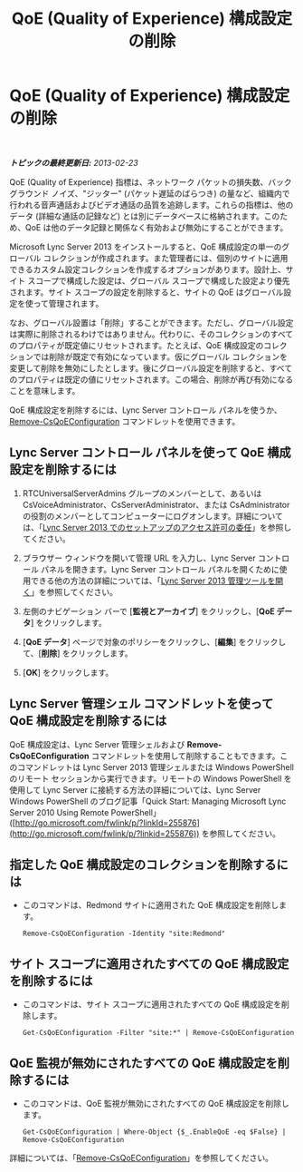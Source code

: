 ﻿---
title: QoE (Quality of Experience) 構成設定の削除
TOCTitle: QoE (Quality of Experience) 構成設定の削除
ms:assetid: fd0c4c2f-3bfb-42cb-9b6a-f0f8d5aa9e81
ms:mtpsurl: https://technet.microsoft.com/ja-jp/library/Gg182613(v=OCS.15)
ms:contentKeyID: 48274202
ms.date: 05/19/2016
mtps_version: v=OCS.15
ms.translationtype: HT
---

# QoE (Quality of Experience) 構成設定の削除

 

_**トピックの最終更新日:** 2013-02-23_

QoE (Quality of Experience) 指標は、ネットワーク パケットの損失数、バックグラウンド ノイズ、"ジッター" (パケット遅延のばらつき) の量など、組織内で行われる音声通話およびビデオ通話の品質を追跡します。これらの指標は、他のデータ (詳細な通話の記録など) とは別にデータベースに格納されます。このため、QoE は他のデータ記録と関係なく有効および無効にすることができます。

Microsoft Lync Server 2013 をインストールすると、QoE 構成設定の単一のグローバル コレクションが作成されます。また管理者には、個別のサイトに適用できるカスタム設定コレクションを作成するオプションがあります。設計上、サイト スコープで構成した設定は、グローバル スコープで構成した設定より優先されます。サイト スコープの設定を削除すると、サイトの QoE はグローバル設定を使って管理されます。

なお、グローバル設置は「削除」することができます。ただし、グローバル設定は実際に削除されるわけではありません。代わりに、そのコレクションのすべてのプロパティが既定値にリセットされます。たとえば、QoE 構成設定のコレクションでは削除が既定で有効になっています。仮にグローバル コレクションを変更して削除を無効にしたとします。後にグローバル設定を削除すると、すべてのプロパティは既定の値にリセットされます。この場合、削除が再び有効になることを意味します。

QoE 構成設定を削除するには、Lync Server コントロール パネルを使うか、[Remove-CsQoEConfiguration](remove-csqoeconfiguration.md) コマンドレットを使用できます。

## Lync Server コントロール パネルを使って QoE 構成設定を削除するには

1.  RTCUniversalServerAdmins グループのメンバーとして、あるいは CsVoiceAdministrator、CsServerAdministrator、または CsAdministrator の役割のメンバーとしてコンピューターにログオンします。詳細については、「[Lync Server 2013 でのセットアップのアクセス許可の委任](lync-server-2013-delegate-setup-permissions.md)」を参照してください。

2.  ブラウザー ウィンドウを開いて管理 URL を入力し、Lync Server コントロール パネルを開きます。Lync Server コントロール パネルを開くために使用できる他の方法の詳細については、「[Lync Server 2013 管理ツールを開く](lync-server-2013-open-lync-server-administrative-tools.md)」を参照してください。

3.  左側のナビゲーション バーで \[**監視とアーカイブ**\] をクリックし、\[**QoE データ**\] をクリックします。

4.  \[**QoE データ**\] ページで対象のポリシーをクリックし、\[**編集**\] をクリックして、\[**削除**\] をクリックします。

5.  \[**OK**\] をクリックします。

## Lync Server 管理シェル コマンドレットを使って QoE 構成設定を削除するには

QoE 構成設定は、Lync Server 管理シェルおよび **Remove-CsQoEConfiguration** コマンドレットを使用して削除することもできます。このコマンドレットは Lync Server 2013 管理シェルまたは Windows PowerShell のリモート セッションから実行できます。リモートの Windows PowerShell を使用して Lync Server に接続する方法の詳細については、Lync Server Windows PowerShell のブログ記事「Quick Start: Managing Microsoft Lync Server 2010 Using Remote PowerShell」 ([http://go.microsoft.com/fwlink/p/?linkId=255876](http://go.microsoft.com/fwlink/p/?linkid=255876)) を参照してください。

## 指定した QoE 構成設定のコレクションを削除するには

  - このコマンドは、Redmond サイトに適用された QoE 構成設定を削除します。
    
        Remove-CsQoEConfiguration -Identity "site:Redmond"

## サイト スコープに適用されたすべての QoE 構成設定を削除するには

  - このコマンドは、サイト スコープに適用されたすべての QoE 構成設定を削除します。
    
        Get-CsQoEConfiguration -Filter "site:*" | Remove-CsQoEConfiguration

## QoE 監視が無効にされたすべての QoE 構成設定を削除するには

  - このコマンドは、QoE 監視が無効にされたすべての QoE 構成設定を削除します。
    
        Get-CsQoEConfiguration | Where-Object {$_.EnableQoE -eq $False} | Remove-CsQoEConfiguration

詳細については、「[Remove-CsQoEConfiguration](remove-csqoeconfiguration.md)」を参照してください。


